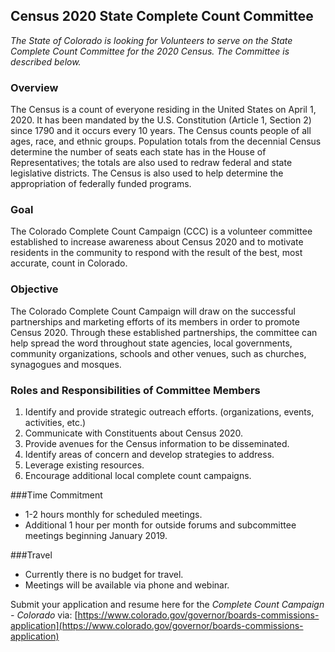 ## Census 2020 State Complete Count Committee

*The State of Colorado is looking for Volunteers to serve on the State Complete Count Committee for the 2020 Census.  The Committee is described below.*

### Overview
The Census is a count of everyone residing in the United States on April 1, 2020. It has been mandated by the U.S. Constitution (Article 1, Section 2) since 1790 and it occurs every 10 years. The Census counts people of all ages, race, and ethnic groups. Population totals from the decennial Census determine the number of seats each state has in the House of Representatives; the totals are also used to redraw federal and state legislative districts. The Census is also used to help determine the appropriation of federally funded programs.

### Goal
The Colorado Complete Count Campaign (CCC) is a volunteer committee established to increase awareness about Census 2020 and to motivate residents in the community to respond with the result of the best, most accurate, count in Colorado.

### Objective
The Colorado Complete Count Campaign will draw on the successful partnerships and marketing efforts of its members in order to promote Census 2020. Through these established partnerships, the committee can help spread the word throughout state agencies, local governments, community organizations, schools and other venues, such as churches, synagogues and mosques. 

### Roles and Responsibilities of Committee Members
1. Identify and provide strategic outreach efforts. (organizations, events, activities, etc.)
2. Communicate with Constituents about Census 2020.
3. Provide avenues for the Census information to be disseminated.
4. Identify areas of concern and develop strategies to address.
5. Leverage existing resources.
6. Encourage additional local complete count campaigns.

###Time Commitment
* 1-2 hours monthly for scheduled meetings.
* Additional 1 hour per month for outside forums and subcommittee meetings beginning January 2019.

###Travel
* Currently there is no budget for travel.
* Meetings will be available via phone and webinar.

Submit your application and resume here for the *Complete Count Campaign - Colorado* via:
[https://www.colorado.gov/governor/boards-commissions-application](https://www.colorado.gov/governor/boards-commissions-application)

